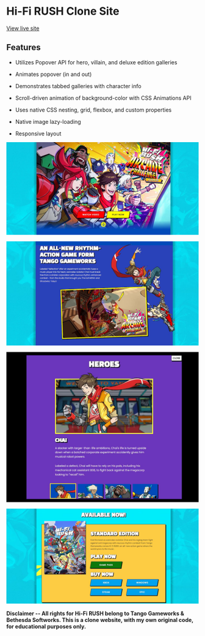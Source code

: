 # Hi-Fi RUSH Clone Site

[View live site](https://apcurran.github.io/hi-fi-rush-clone/)

## Features

- Utilizes Popover API for hero, villain, and deluxe edition galleries

- Animates popover (in and out)

- Demonstrates tabbed galleries with character info

- Scroll-driven animation of background-color with CSS Animations API

- Uses native CSS nesting, grid, flexbox, and custom properties

- Native image lazy-loading

- Responsive layout

![Hi-Fi RUSH header](./images/readme/hfr_header.jpg)

![Chai action pose/swing with guitar](./images/readme/hfr_chai-swing.jpg)

![Hero gallery with tabs](./images/readme/hfr_hero-gallery.jpg)

![Standard edition layout](./images/readme/hfr_standard-edition.jpg)

**Disclaimer -- All rights for Hi-Fi RUSH belong to Tango Gameworks & Bethesda Softworks. This is a clone website, with my own original code, for educational purposes only.**